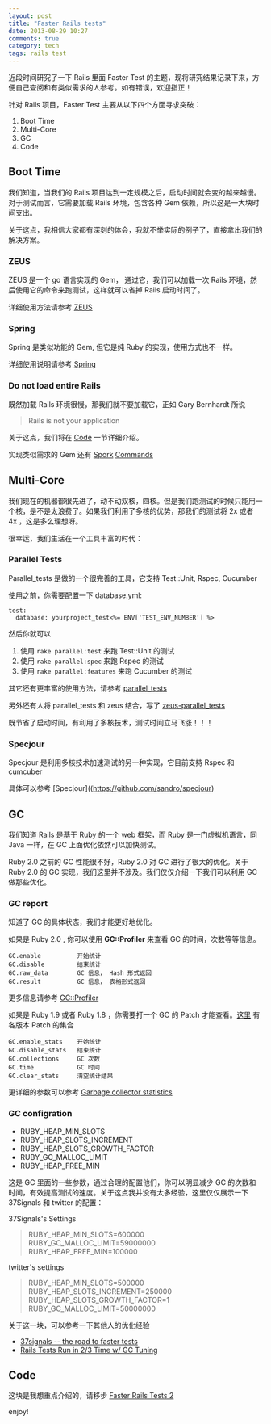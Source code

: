 ```yaml
---
layout: post
title: "Faster Rails tests"
date: 2013-08-29 10:27
comments: true
category: tech
tags: rails test
---
```


近段时间研究了一下 Rails 里面 Faster Test 的主题，现将研究结果记录下来，方便自己查阅和有类似需求的人参考。如有错误，欢迎指正！


针对 Rails 项目，Faster Test 主要从以下四个方面寻求突破：

1. Boot Time
2. Multi-Core
3. GC
4. Code

<!--more-->

## Boot Time

我们知道，当我们的 Rails 项目达到一定规模之后，启动时间就会变的越来越慢。对于测试而言，它需要加载 Rails 环境，包含各种 Gem 依赖，所以这是一大块时间支出。

关于这点，我相信大家都有深刻的体会，我就不举实际的例子了，直接拿出我们的解决方案。

### ZEUS

ZEUS 是一个 go 语言实现的 Gem， 通过它，我们可以加载一次 Rails 环境，然后使用它的命令来跑测试，这样就可以省掉 Rails 启动时间了。

详细使用方法请参考 [ZEUS](https://github.com/burke/zeus)


### Spring

Spring 是类似功能的 Gem, 但它是纯 Ruby 的实现，使用方式也不一样。

详细使用说明请参考 [Spring](https://github.com/jonleighton/spring)

### Do not load entire Rails

既然加载 Rails 环境很慢，那我们就不要加载它，正如 Gary Bernhardt 所说

> Rails is not your application

关于这点，我们将在 [Code](http://blog.zlxstar.me/blog/2013/08/29/faster-rails-tests-2/) 一节详细介绍。


实现类似需求的 Gem 还有 [Spork](https://github.com/sporkrb/spork) [Commands](https://github.com/rails/commands)

## Multi-Core

我们现在的机器都很先进了，动不动双核，四核。但是我们跑测试的时候只能用一个核，是不是太浪费了。如果我们利用了多核的优势，那我们的测试将 2x 或者 4x ，这是多么理想呀。

很幸运，我们生活在一个工具丰富的时代：

### Parallel Tests

Parallel_tests 是做的一个很完善的工具，它支持 Test::Unit, Rspec, Cucumber

使用之前，你需要配置一下 database.yml:

    test:
      database: yourproject_test<%= ENV['TEST_ENV_NUMBER'] %>

然后你就可以

1. 使用 `rake parallel:test` 来跑 Test::Unit 的测试
2. 使用 `rake parallel:spec` 来跑 Rspec 的测试
3. 使用 `rake parallel:features` 来跑 Cucumber 的测试

其它还有更丰富的使用方法，请参考 [parallel_tests](https://github.com/grosser/parallel_tests)

另外还有人将 parallel_tests 和 zeus 结合，写了 [zeus-parallel_tests](https://github.com/sevos/zeus-parallel_tests)

既节省了启动时间，有利用了多核技术，测试时间立马飞涨！！！

### Specjour

Specjour 是利用多核技术加速测试的另一种实现，它目前支持 Rspec 和 cumcuber 

具体可以参考 [Specjour]((https://github.com/sandro/specjour)


## GC

我们知道 Rails 是基于 Ruby 的一个 web 框架，而 Ruby 是一门虚拟机语言，同 Java 一样，在 GC 上面优化依然可以加快测试。

Ruby 2.0 之前的 GC 性能很不好，Ruby 2.0 对 GC 进行了很大的优化。关于 Ruby 2.0 的 GC 实现，我们这里并不涉及。我们仅仅介绍一下我们可以利用 GC 做那些优化。

### GC report

知道了 GC 的具体状态，我们才能更好地优化。

如果是 Ruby 2.0 , 你可以使用 **GC::Profiler** 来查看 GC 的时间，次数等等信息。

    GC.enable          开始统计
    GC.disable         结束统计
    GC.raw_data        GC 信息， Hash 形式返回
    GC.result          GC 信息， 表格形式返回
              
更多信息请参考 [GC::Profiler](http://ruby-doc.org/core-2.0/GC/Profiler.html)


如果是 Ruby 1.9 或者 Ruby 1.8 ，你需要打一个 GC 的 Patch 才能查看。[这里](https://github.com/skaes/rvm-patchsets) 有各版本 Patch 的集合 

	GC.enable_stats    开始统计
	GC.disable_stats   结束统计
	GC.collections     GC 次数
	GC.time            GC 时间
	GC.clear_stats     清空统计结果

更详细的参数可以参考 [Garbage collector statistics
](http://www.rubyenterpriseedition.com/documentation.html#_garbage_collector_statistics)

### GC configration

+ RUBY_HEAP_MIN_SLOTS
+ RUBY_HEAP_SLOTS_INCREMENT
+ RUBY_HEAP_SLOTS_GROWTH_FACTOR
+ RUBY_GC_MALLOC_LIMIT
+ RUBY_HEAP_FREE_MIN

这是 GC 里面的一些参数，通过合理的配置他们，你可以明显减少 GC 的次数和时间，有效提高测试的速度。关于这点我并没有太多经验，这里仅仅展示一下 37Signals 和 twitter 的配置：

37Signals's Settings

> RUBY_HEAP_MIN_SLOTS=600000
RUBY_GC_MALLOC_LIMIT=59000000
RUBY_HEAP_FREE_MIN=100000

twitter's settings
 
>RUBY_HEAP_MIN_SLOTS=500000
RUBY_HEAP_SLOTS_INCREMENT=250000
RUBY_HEAP_SLOTS_GROWTH_FACTOR=1
RUBY_GC_MALLOC_LIMIT=50000000

关于这一块，可以参考一下其他人的优化经验

+ [37signals -- the road to faster tests](http://37signals.com/svn/posts/2742-the-road-to-faster-tests)
+ [Rails Tests Run in 2/3 Time w/ GC Tuning](http://blog.winfieldpeterson.com/2010/12/10/rails-tests-run-in-23-time-w-gc-tuning/)

## Code

这块是我想重点介绍的，请移步 [Faster Rails Tests 2](http://blog.zlxstar.me/blog/2013/08/29/faster-rails-tests-2/)

enjoy!
